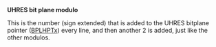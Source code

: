 **UHRES bit plane modulo**

This is the number (sign extended) that is added to the UHRES bitplane pointer ([BPLHPTx](/hardware:bplhpth)) every line, and then another 2 is added, just like the other modulos.

